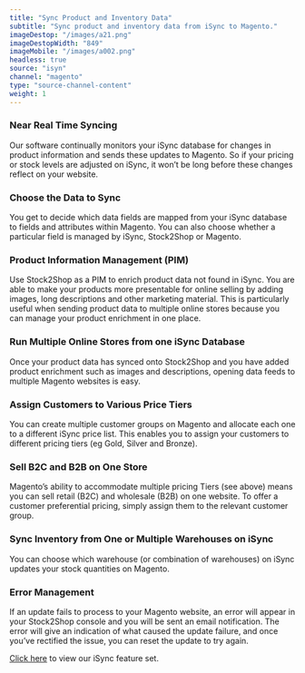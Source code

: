 ```yaml
---
title: "Sync Product and Inventory Data"
subtitle: "Sync product and inventory data from iSync to Magento."
imageDestop: "/images/a21.png"
imageDestopWidth: "849"
imageMobile: "/images/a002.png"
headless: true
source: "isyn"
channel: "magento"
type: "source-channel-content"
weight: 1
---
```


### Near Real Time Syncing
Our software continually monitors your iSync database for changes in product information and sends these updates to Magento. So if your pricing or stock levels are adjusted on iSync, it won’t be long before these changes reflect on your website.

### Choose the Data to Sync
You get to decide which data fields are mapped from your iSync database to fields and attributes within Magento. You can also choose whether a particular field is managed by iSync, Stock2Shop or Magento.

### Product Information Management (PIM)
Use Stock2Shop as a PIM to enrich product data not found in iSync. You are able to make your products more presentable for online selling by adding images, long descriptions and other marketing material. This is particularly useful when sending product data to multiple online stores because you can manage your product enrichment in one place.

### Run Multiple Online Stores from one iSync Database
Once your product data has synced onto Stock2Shop and you have added product enrichment such as images and descriptions, opening data feeds to multiple Magento websites is easy.

### Assign Customers to Various Price Tiers
You can create multiple customer groups on Magento and allocate each one to a different iSync price list. This enables you to assign your customers to different pricing tiers (eg Gold, Silver and Bronze). 

### Sell B2C and B2B on One Store
Magento’s ability to accommodate multiple pricing Tiers (see above) means you can sell retail (B2C) and wholesale (B2B) on one website. To offer a customer preferential pricing, simply assign them to the relevant customer group.

### Sync Inventory from One or Multiple Warehouses on iSync
You can choose which warehouse (or combination of warehouses) on iSync updates your stock quantities on Magento.

### Error Management
If an update fails to process to your Magento website, an error will appear in your Stock2Shop console and you will be sent an email notification. The error will give an indication of what caused the update failure, and once you’ve rectified the issue, you can reset the update to try again.

[Click here](/help/features/isync/ "iSync Features") to view our iSync feature set.